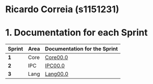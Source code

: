 **Ricardo Correia** (s1151231)
===============================

# 1. Documentation for each Sprint


|Sprint  | Area | Documentation for the Sprint |
|--------|------|------------------------------|
| **1**  | Core | [Core00.0](sp1)         |
| **2**  | IPC  | [IPC00.0](sp2)         |																				
| **3**  | Lang | [Lang00.0](sp3)         |																			
